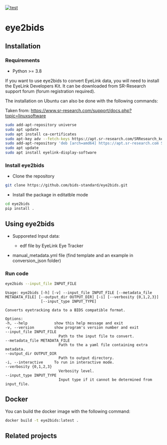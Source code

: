 [![test](https://github.com/bids-standard/eye2bids/actions/workflows/tests.yml/badge.svg)](https://github.com/bids-standard/eye2bids/actions/workflows/tests.yml)

# eye2bids

## Installation

### Requirements

- Python >= 3.8

If you want to use eye2bids to convert EyeLink data,
you will need to install the EyeLink Developers Kit.
It can be downloaded from SR-Research support forum (forum registration required).

The installation on Ubuntu can also be done with the following commands:

Taken from: https://www.sr-research.com/support/docs.php?topic=linuxsoftware

```bash
sudo add-apt-repository universe
sudo apt update
sudo apt install ca-certificates
sudo apt-key adv --fetch-keys https://apt.sr-research.com/SRResearch_key
sudo add-apt-repository 'deb [arch=amd64] https://apt.sr-research.com SRResearch main'
sudo apt update
sudo apt install eyelink-display-software
```

### Install eye2bids

- Clone the repository

```bash
git clone https://github.com/bids-standard/eye2bids.git
```

- Install the package in editatble mode

```bash
cd eye2bids
pip install .
```

## Using eye2bids

- Supporeted Input data:

    - edf file by EyeLink Eye Tracker

- manual_metadata.yml file (find template and an example in conversion_json folder)

### Run code

```bash
eye2bids --input_file INPUT_FILE
```

    Usage: eye2bids [-h] [-v] --input_file INPUT_FILE [--metadata_file METADATA_FILE] [--output_dir OUTPUT_DIR] [-i] [--verbosity {0,1,2,3}]
                    [--input_type INPUT_TYPE]

    Converts eyetracking data to a BIDS compatible format.

    Options:
    -h, --help            show this help message and exit
    -v, --version         show program's version number and exit
    --input_file INPUT_FILE
                            Path to the input file to convert.
    --metadata_file METADATA_FILE
                            Path to the a yaml file containing extra metadata.
    --output_dir OUTPUT_DIR
                            Path to output directory.
    -i, --interactive     To run in interactive mode.
    --verbosity {0,1,2,3}
                            Verbosity level.
    --input_type INPUT_TYPE
                            Input type if it cannot be determined from input_file.

## Docker

You can build the docker image with the following command:

```bash
docker build -t eye2bids:latest .
```

## Related projects
